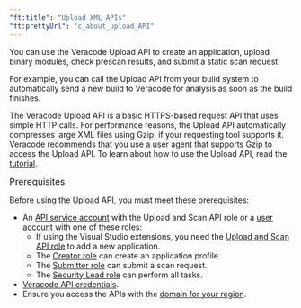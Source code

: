 ```yaml
---
"ft:title": "Upload XML APIs"
"ft:prettyUrl": "c_about_upload_API"
---
```

You can use the Veracode Upload API to create an application, upload binary modules, check prescan results, and submit a static scan request.

For example, you can call the Upload API from your build system to automatically send a new build to Veracode for analysis as soon as the build finishes.

The Veracode Upload API is a basic HTTPS-based request API that uses simple HTTP calls. For performance reasons, the Upload API automatically compresses large XML files using Gzip, if your requesting tool supports it. Veracode recommends that you use a user agent that supports Gzip to access the Upload API. To learn about how to use the Upload API, read the [tutorial](24_xml_api_upload_tutorial.md).

<p><span style="font-size: medium;">Prerequisites</span></p>

Before using the Upload API, you must meet these prerequisites:

-   An [API service account](https://docs.veracode.com/r/c_about_veracode_accounts) with the Upload and Scan API role or a [user account](https://docs.veracode.com/r/c_about_veracode_accounts) with one of these roles:
    -   If using the Visual Studio extensions, you need the [Upload and Scan API role](https://docs.veracode.com/r/c_API_roles_details) to add a new application.
    -   The [Creator role](https://docs.veracode.com/r/c_role_permissions) can create an application profile.
    -   The [Submitter role](https://docs.veracode.com/r/c_role_permissions) can submit a scan request.
    -   The [Security Lead role](https://docs.veracode.com/r/c_role_permissions) can perform all tasks.
-   [Veracode API credentials](https://docs.veracode.com/r/c_api_credentials3).
-   Ensure you access the APIs with the [domain for your region](https://docs.veracode.com/r/Region_Domains_for_Veracode_APIs).